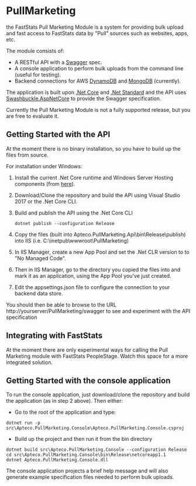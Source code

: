 # PullMarketing
the FastStats Pull Marketing Module is a system for providing bulk upload and fast access to FastStats data by "Pull" sources such as websites, apps, etc.

The module consists of:
* A RESTful API with a [Swagger](http://swagger.io/) spec.
* A console application to perform bulk uploads from the command line (useful for testing).
* Backend connections for AWS [DynamoDB](https://aws.amazon.com/dynamodb/) and [MongoDB](https://www.mongodb.com/) (currently).

The application is built upon [.Net Core](https://www.microsoft.com/net/core) and [.Net Standard](https://github.com/dotnet/standard)
and the API uses [Swashbuckle.AspNetCore](https://github.com/domaindrivendev/Swashbuckle.AspNetCore) to provide the Swagger specification.

Currently the Pull Marketing Module is not a fully supported release, but you are free to evaluate it.

## Getting Started with the API

At the moment there is no binary installation, so you have to build up the files from source.

For installation under Windows:

1. Install the current .Net Core runtime and Windows Server Hosting components (from [here](https://www.microsoft.com/net/download/core#/runtime)).
2. Download/Clone the repository and build the API using Visual Studio 2017 or the .Net Core CLI.
3. Build and publish the API using the .Net Core CLI

    ~~~~
    dotnet publish --configuration Release
    ~~~~

4. Copy the files (built into Apteco.PullMarketing.Api\bin\Release\publish) into IIS (i.e. C:\inetpub\wwwroot\PullMarketing)
5. In IIS Manager, create a new App Pool and set the .Net CLR version to to "No Managed Code".
6. Then in IIS Manager, go to the directory you copied the files into and mark it as an application, using the App Pool you've just created.
7. Edit the appsettings.json file to configure the connection to your backend data store.

You should then be able to browse to the URL http://yourserver/PullMarketing/swagger to see and experiment with the API specification

## Integrating with FastStats

At the moment there are only experimental ways for calling the Pull Marketing module with FastStats PeopleStage.  Watch this space for a more integrated solution.

## Getting Started with the console application

To run the console application, just download/clone the repository and build the application (as in step 2 above).  Then either:

* Go to the root of the application and type:

~~~~
dotnet run -p src\Apteco.PullMarketing.Console\Apteco.PullMarketing.Console.csproj
~~~~

* Build up the project and then run it from the bin directory

~~~~
dotnet build src\Apteco.PullMarketing.Console --configuration Release
cd src\Apteco.PullMarketing.Console\bin\Release\netcoreapp1.1
dotnet Apteco.PullMarketing.Console.dll
~~~~

The console application projects a brief help message and will also generate example specification files needed to perform bulk uploads.
